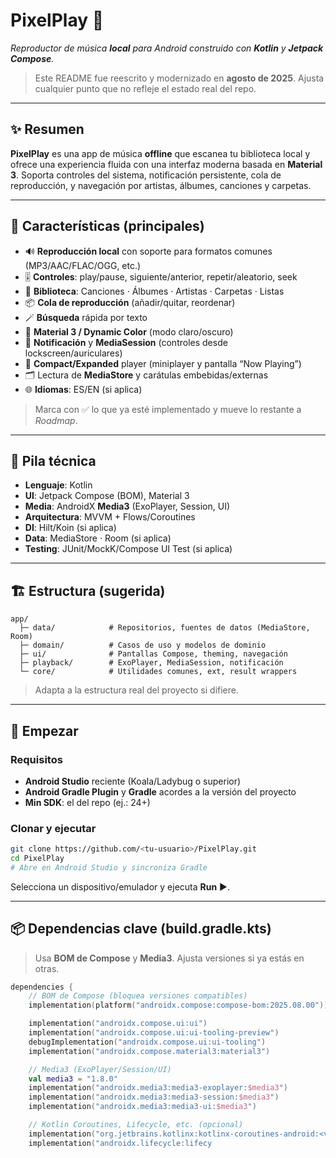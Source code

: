 # PixelPlay 🎵

*Reproductor de música **local** para Android construido con **Kotlin** y **Jetpack Compose**.*

> Este README fue reescrito y modernizado en **agosto de 2025**. Ajusta cualquier punto que no refleje el estado real del repo.

---

## ✨ Resumen

**PixelPlay** es una app de música **offline** que escanea tu biblioteca local y ofrece una experiencia fluida con una interfaz moderna basada en **Material 3**. Soporta controles del sistema, notificación persistente, cola de reproducción, y navegación por artistas, álbumes, canciones y carpetas.

---

## 🔎 Características (principales)

* 🔊 **Reproducción local** con soporte para formatos comunes (MP3/AAC/FLAC/OGG, etc.)
* 🎚️ **Controles**: play/pause, siguiente/anterior, repetir/aleatorio, seek
* 🧭 **Biblioteca**: Canciones · Álbumes · Artistas · Carpetas · Listas
* 📦 **Cola de reproducción** (añadir/quitar, reordenar)
* 🪄 **Búsqueda** rápida por texto
* 🎨 **Material 3 / Dynamic Color** (modo claro/oscuro)
* 🔔 **Notificación** y **MediaSession** (controles desde lockscreen/auriculares)
* 📱 **Compact/Expanded** player (miniplayer y pantalla “Now Playing”)
* 🗂️ Lectura de **MediaStore** y carátulas embebidas/externas
* 🌐 **Idiomas**: ES/EN (si aplica)

> Marca con ✅ lo que ya esté implementado y mueve lo restante a *Roadmap*.

---

## 🧰 Pila técnica

* **Lenguaje**: Kotlin
* **UI**: Jetpack Compose (BOM), Material 3
* **Media**: AndroidX **Media3** (ExoPlayer, Session, UI)
* **Arquitectura**: MVVM + Flows/Coroutines
* **DI**: Hilt/Koin (si aplica)
* **Data**: MediaStore · Room (si aplica)
* **Testing**: JUnit/MockK/Compose UI Test (si aplica)

---

## 🏗️ Estructura (sugerida)

```
app/
  ├─ data/            # Repositorios, fuentes de datos (MediaStore, Room)
  ├─ domain/          # Casos de uso y modelos de dominio
  ├─ ui/              # Pantallas Compose, theming, navegación
  ├─ playback/        # ExoPlayer, MediaSession, notificación
  └─ core/            # Utilidades comunes, ext, result wrappers
```

> Adapta a la estructura real del proyecto si difiere.

---

## 🚀 Empezar

### Requisitos

* **Android Studio** reciente (Koala/Ladybug o superior)
* **Android Gradle Plugin** y **Gradle** acordes a la versión del proyecto
* **Min SDK**: el del repo (ej.: 24+)

### Clonar y ejecutar

```bash
git clone https://github.com/<tu-usuario>/PixelPlay.git
cd PixelPlay
# Abre en Android Studio y sincroniza Gradle
```

Selecciona un dispositivo/emulador y ejecuta **Run** ▶️.

---

## 📦 Dependencias clave (build.gradle.kts)

> Usa **BOM de Compose** y **Media3**. Ajusta versiones si ya estás en otras.

```kotlin
dependencies {
    // BOM de Compose (bloquea versiones compatibles)
    implementation(platform("androidx.compose:compose-bom:2025.08.00"))

    implementation("androidx.compose.ui:ui")
    implementation("androidx.compose.ui:ui-tooling-preview")
    debugImplementation("androidx.compose.ui:ui-tooling")
    implementation("androidx.compose.material3:material3")

    // Media3 (ExoPlayer/Session/UI)
    val media3 = "1.8.0"
    implementation("androidx.media3:media3-exoplayer:$media3")
    implementation("androidx.media3:media3-session:$media3")
    implementation("androidx.media3:media3-ui:$media3")

    // Kotlin Coroutines, Lifecycle, etc. (opcional)
    implementation("org.jetbrains.kotlinx:kotlinx-coroutines-android:<ver>")
    implementation("androidx.lifecycle:lifecy
```
